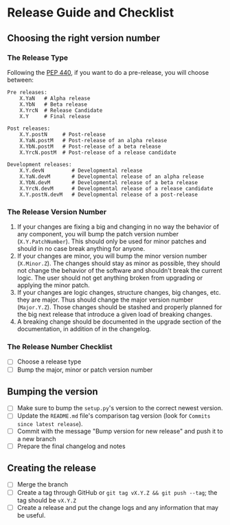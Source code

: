 # Release Guide and Checklist

## Choosing the right version number
### The Release Type
Following the [PEP 440](https://www.python.org/dev/peps/pep-0440/#pre-releases), if you
want to do a pre-release, you will choose between:

    Pre releases:
        X.YaN   # Alpha release
        X.YbN   # Beta release
        X.YrcN  # Release Candidate
        X.Y     # Final release

    Post releases:
        X.Y.postN     # Post-release
        X.YaN.postM   # Post-release of an alpha release
        X.YbN.postM   # Post-release of a beta release
        X.YrcN.postM  # Post-release of a release candidate

    Development releases:
        X.Y.devN         # Developmental release
        X.YaN.devM       # Developmental release of an alpha release
        X.YbN.devM       # Developmental release of a beta release
        X.YrcN.devM      # Developmental release of a release candidate
        X.Y.postN.devM   # Developmental release of a post-release

### The Release Version Number
1. If your changes are fixing a big and changing in no way the behavior of any component,
you will bump the patch version number (`X.Y.PatchNumber`). This should only be used
for minor patches and should in no case break anything for anyone.
1. If your changes are minor, you will bump the minor version number (`X.Minor.Z`).
The changes should stay as minor as possible, they should not change the behavior of
the software and shouldn't break the current logic. The user should not get anything
broken from upgrading or applying the minor patch.
1. If your changes are logic changes, structure changes, big changes, etc. they are major.
Thus should change the major version number (`Major.Y.Z`). Those changes should be stashed
and properly planned for the big next release that introduce a given load of breaking changes.
1. A breaking change should be documented in the upgrade section of the documentation, in
addition of in the changelog.

### The Release Number Checklist

- [ ] Choose a release type
- [ ] Bump the major, minor or patch version number

## Bumping the version
- [ ] Make sure to bump the `setup.py`'s version to the correct newest version.
- [ ] Update the `README.md` file's comparison tag version (look for `Commits since latest release`).
- [ ] Commit with the message "Bump version for new release" and push it to a new branch
- [ ] Prepare the final changelog and notes

## Creating the release
- [ ] Merge the branch
- [ ] Create a tag through GitHub or `git tag vX.Y.Z && git push --tag`; the tag should be `vX.Y.Z`
- [ ] Create a release and put the change logs and any information that may be useful.
